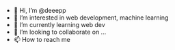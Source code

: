 - 👋 Hi, I’m @deeepp
- 👀 I’m interested in web development, machine learning
- 🌱 I’m currently learning web dev
- 💞️ I’m looking to collaborate on ...
- 📫 How to reach me 

<!---
deeepp/deeepp is a ✨ special ✨ repository because its `README.md` (this file) appears on your GitHub profile.
You can click the Preview link to take a look at your changes.
--->
